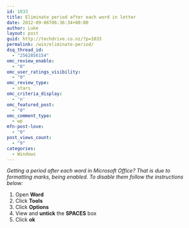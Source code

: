 ```yaml
---
id: 1033
title: Eliminate period after each word in letter
date: 2012-09-06T06:36:34+00:00
author: Luke
layout: post
guid: http://techdrive.co.nz/?p=1033
permalink: /win/eliminate-period/
dsq_thread_id:
  - "2562856154"
omc_review_enable:
  - "0"
omc_user_ratings_visibility:
  - "0"
omc_review_type:
  - stars
omc_criteria_display:
  - 'n'
omc_featured_post:
  - "0"
omc_comment_type:
  - wp
mfn-post-love:
  - "0"
post_views_count:
  - "9"
categories:
  - Windows
---
```

_Getting a period after each word in Microsoft Office? That is due to formatting marks, being enabled. To disable them follow the instructions below:_

  1. Open **Word**
  2. Click **Tools**
  3. Click **Options**
  4. View and **untick** the **SPACES** box
  5. Click **ok**

&nbsp;